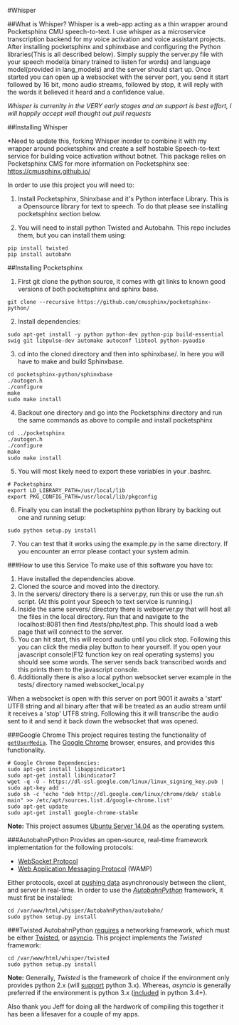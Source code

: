 #Whisper

##What is Whisper?
Whisper is a web-app acting as a thin wrapper around Pocketsphinx CMU speech-to-text. I use whisper as a microservice transcription backend for my voice activation and voice assistant projects. After installing pocketsphinx and sphinxbase and configuring the Python libraries(This is all described below). Simply supply the server.py file with your speech model(a binary trained to listen for words) and language model(provided in lang_models) and the server should start up. Once started you can open up a websocket with the server port, you send it start followed by 16 bit, mono audio streams, followed by stop, it will reply with the words it believed it heard and a confidence value.

*Whisper is currenlty in the VERY early stages and an support is best effort, I will happily accept well thought out pull requests*


##Installing Whisper

*Need to update this, forking Whisper inorder to combine it with my wrapper around pocketsphinx and create a self hostable Speech-to-text service for building voice activation without botnet. This package relies on Pocketsphinx CMS for more information on Pocketsphinx see: https://cmusphinx.github.io/

In order to use this project you will need to:
1. Install Pocketsphinx, Shinxbase and it's Python interface Library. This is a Opensource library for text to speech. To do that please see installing pocketsphinx section below.

2. You will need to install python Twisted and Autobahn. This repo includes them, but you can install them using:
```
pip install twisted
pip install autobahn
```

##Installing Pocketsphinx 
1. First git clone the python source, it comes with git links to known good versions of both pocketsphinx and sphinx base.
```
git clone --recursive https://github.com/cmusphinx/pocketsphinx-python/
```
2. Install dependencies:
```
sudo apt-get install -y python python-dev python-pip build-essential swig git libpulse-dev automake autoconf libtool python-pyaudio
```
3. cd into the cloned directory and then into sphinxbase/. In here you will have to make and build Sphinxbase.
```
cd pocketsphinx-python/sphinxbase
./autogen.h
./configure
make
sudo make install
```
4. Backout one directory and go into the Pocketsphinx directory and run the same commands as above to compile and install pocketsphinx
```
cd ../pocketsphinx
./autogen.h
./configure
make
sudo make install 
```
5. You will most likely need to export these variables in your .bashrc.
```
# Pocketsphinx
export LD_LIBRARY_PATH=/usr/local/lib
export PKG_CONFIG_PATH=/usr/local/lib/pkgconfig
```
6. Finally you can install the pocketsphinx python library by backing out one and running setup:
```
sudo python setup.py install
```
7. You can test that it works using the example.py in the same directory. If you encounter an error please contact your system admin.


###How to use this Service
To make use of this software you have to:
1. Have installed the dependencies above.
2. Cloned the source and moved into the directory.
3. In the servers/ directory there is a server.py, run this or use the run.sh script.
    (At this point your Speech to text service is running.)
4. Inside the same servers/ directory there is webserver.py that will host all the files in the local directory. Run that and navigate to the localhost:8081 then find /tests/php/test.php. This should load a web page that will connect to the server.
5. You can hit start, this will record audio until you click stop. Following this you can click the media play button to hear yourself. If you open your javascript console(F12 function key on real operating systems) you should see some words. The server sends back transcribed words and this prints them to the javascript console.
6. Additionally there is also a local python websocket server example in the tests/ directory named websocket_local.py

When a websocket is open with this server on port 9001 it awaits a 'start' UTF8 string and all binary after that will be treated as an audio stream until it receives a 'stop' UTF8 string. Following this it will transcribe the audio sent to it and send it back down the websocket that was opened. 


###Google Chrome
This project requires testing the functionality of [`getUserMedia`](https://developer.mozilla.org/en-US/docs/Web/API/Navigator.getUserMedia).  The [Google Chrome](https://www.google.com/intl/en_us/chrome/browser/) browser, ensures, and provides this functionality.

```
# Google Chrome Dependencies:
sudo apt-get install libappindicator1
sudo apt-get install libindicator7
wget -q -O - https://dl-ssl.google.com/linux/linux_signing_key.pub | sudo apt-key add -
sudo sh -c 'echo "deb http://dl.google.com/linux/chrome/deb/ stable main" >> /etc/apt/sources.list.d/google-chrome.list'
sudo apt-get update
sudo apt-get install google-chrome-stable
```

**Note:** This project assumes [Ubuntu Server 14.04](http://www.ubuntu.com/download/server) as the operating system.


###AutobahnPython
Provides an open-source, real-time framework implementation for the following protocols:

- [WebSocket Protocol](http://tools.ietf.org/html/rfc6455)
- [Web Application Messaging Protocol](http://wamp.ws/) (WAMP)

Either protocols, excel at [pushing data](http://autobahn.ws/python/#what-can-i-do-with-this-stuff) asynchronously between the client, and server in real-time.  In order to use the [*AutobahnPython*](https://github.com/tavendo/AutobahnPython) framework, it must first be installed:

```
cd /var/www/html/whisper/AutobahnPython/autobahn/
sudo python setup.py install
```

###Twisted
AutobahnPython [requires](http://autobahn.ws/python/installation.html#requirements) a networking framework, which must be either [Twisted](https://github.com/twisted/twisted), or [asyncio](https://docs.python.org/3.4/library/asyncio.html).  This project implements the *Twisted* framework:

```
cd /var/www/html/whisper/twisted
sudo python setup.py install
```

**Note:** Generally, *Twisted* is the framework of choice if the environment only provides python 2.x (will [support](http://twistedmatrix.com/trac/milestone/Python-3.x) python 3.x).  Whereas, *asyncio* is generally preferred if the environment is python 3.x ([included](https://docs.python.org/3/whatsnew/3.4.html) in python 3.4+).

Also thank you Jeff for doing all the hardwork of compiling this together it has been a lifesaver for a couple of my apps. 
